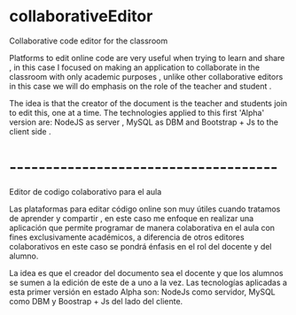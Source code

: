 # collaborativeEditor

Collaborative code editor for the classroom

Platforms to edit online code are very useful when trying to learn and share , in this case I focused on making an application to collaborate in the classroom with only academic purposes , unlike other collaborative editors in this case we will do emphasis on the role of the teacher and student .

The idea is that the creator of the document is the teacher and students join to edit this, one at a time.
The technologies applied to this first 'Alpha' version are: NodeJS as server , MySQL as DBM and Bootstrap + Js to the client side .

# -------------------------------------


Editor de codigo colaborativo para el aula

Las plataformas para editar código online son muy útiles cuando tratamos de aprender y compartir , en este caso me enfoque en realizar una aplicación que permite programar de manera colaborativa en el aula con fines exclusivamente académicos, a diferencia de otros editores colaborativos en este caso se pondrá énfasis en el rol del docente y del alumno.

La idea es que el creador del documento sea el docente y que los alumnos se sumen a la edición de este de a uno a la vez.
Las tecnologías aplicadas a esta primer versión en estado Alpha son: NodeJs como servidor, MySQL como DBM y Boostrap + Js del lado del cliente.



